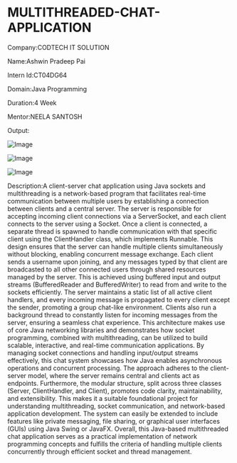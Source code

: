 # MULTITHREADED-CHAT-APPLICATION
Company:CODTECH IT SOLUTION

Name:Ashwin Pradeep Pai

Intern Id:CT04DG64

Domain:Java Programming

Duration:4 Week

Mentor:NEELA SANTOSH

Output:


![Image](https://github.com/user-attachments/assets/f9aa09fb-37f0-4a20-8c9a-7f10b634d95d)



![Image](https://github.com/user-attachments/assets/d2d284fb-ec5a-448f-a78d-0f8b5630e381)




![Image](https://github.com/user-attachments/assets/a567413e-94f5-40dd-aa6a-c100b0012fc9)


Description:A client-server chat application using Java sockets and multithreading is a network-based program that facilitates real-time communication between multiple users by establishing a connection between clients and a central server. The server is responsible for accepting incoming client connections via a ServerSocket, and each client connects to the server using a Socket. Once a client is connected, a separate thread is spawned to handle communication with that specific client using the ClientHandler class, which implements Runnable. This design ensures that the server can handle multiple clients simultaneously without blocking, enabling concurrent message exchange. Each client sends a username upon joining, and any messages typed by that client are broadcasted to all other connected users through shared resources managed by the server. This is achieved using buffered input and output streams (BufferedReader and BufferedWriter) to read from and write to the sockets efficiently. The server maintains a static list of all active client handlers, and every incoming message is propagated to every client except the sender, promoting a group chat-like environment. Clients also run a background thread to constantly listen for incoming messages from the server, ensuring a seamless chat experience. This architecture makes use of core Java networking libraries and demonstrates how socket programming, combined with multithreading, can be utilized to build scalable, interactive, and real-time communication applications. By managing socket connections and handling input/output streams effectively, this chat system showcases how Java enables asynchronous operations and concurrent processing. The approach adheres to the client-server model, where the server remains central and clients act as endpoints. Furthermore, the modular structure, split across three classes (Server, ClientHandler, and Client), promotes code clarity, maintainability, and extensibility. This makes it a suitable foundational project for understanding multithreading, socket communication, and network-based application development. The system can easily be extended to include features like private messaging, file sharing, or graphical user interfaces (GUIs) using Java Swing or JavaFX. Overall, this Java-based multithreaded chat application serves as a practical implementation of network programming concepts and fulfills the criteria of handling multiple clients concurrently through efficient socket and thread management.
